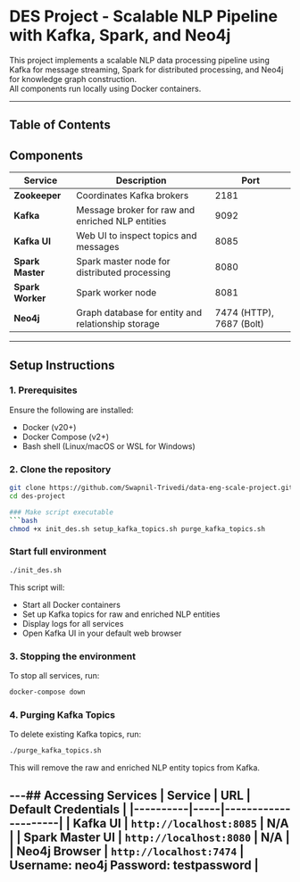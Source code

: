 # DES Project - Scalable NLP Pipeline with Kafka, Spark, and Neo4j

This project implements a scalable NLP data processing pipeline using Kafka for message streaming, Spark for distributed processing, and Neo4j for knowledge graph construction.  
All components run locally using Docker containers.

---
## Table of Contents
## Components

| Service | Description | Port |
|----------|--------------|------|
| **Zookeeper** | Coordinates Kafka brokers | 2181 |
| **Kafka** | Message broker for raw and enriched NLP entities | 9092 |
| **Kafka UI** | Web UI to inspect topics and messages | 8085 |
| **Spark Master** | Spark master node for distributed processing | 8080 |
| **Spark Worker** | Spark worker node | 8081 |
| **Neo4j** | Graph database for entity and relationship storage | 7474 (HTTP), 7687 (Bolt) |

---

## Setup Instructions

### 1. Prerequisites
Ensure the following are installed:
- Docker (v20+)
- Docker Compose (v2+)
- Bash shell (Linux/macOS or WSL for Windows)

### 2. Clone the repository
```bash
git clone https://github.com/Swapnil-Trivedi/data-eng-scale-project.git
cd des-project

### Make script executable
```bash
chmod +x init_des.sh setup_kafka_topics.sh purge_kafka_topics.sh
```

### Start full environment
```bash
./init_des.sh
```
This script will:
- Start all Docker containers
- Set up Kafka topics for raw and enriched NLP entities
- Display logs for all services
- Open Kafka UI in your default web browser

### 3. Stopping the environment
To stop all services, run:
```bash
docker-compose down
```

### 4. Purging Kafka Topics
To delete existing Kafka topics, run:
```bash
./purge_kafka_topics.sh
```
This will remove the raw and enriched NLP entity topics from Kafka.

---## Accessing Services
| Service | URL | Default Credentials |
|----------|-----|---------------------|
| **Kafka UI** | `http://localhost:8085` | N/A |
| **Spark Master UI** | `http://localhost:8080` | N/A |
| **Neo4j Browser** | `http://localhost:7474` | Username: neo4j Password: testpassword |
---



